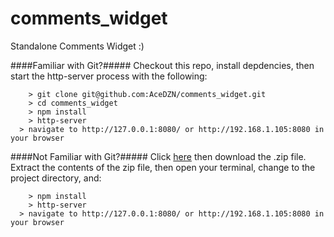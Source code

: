# comments_widget
Standalone Comments Widget :)

####Familiar with Git?#####
Checkout this repo, install depdencies, then start the http-server process with the following:

```
	> git clone git@github.com:AceDZN/comments_widget.git
	> cd comments_widget
	> npm install
	> http-server
  > navigate to http://127.0.0.1:8080/ or http://192.168.1.105:8080 in your browser
```

####Not Familiar with Git?#####
Click [here](https://github.com/AceDZN/comments_widget/releases) then download the .zip file.  Extract the contents of the zip file, then open your terminal, change to the project directory, and:

```
	> npm install
	> http-server
  > navigate to http://127.0.0.1:8080/ or http://192.168.1.105:8080 in your browser
```
